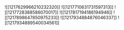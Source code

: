![[1217629966210232320]]
![[1217710631731597313]]
![[1217728388586070017]]
![[1217817194186194946]]
![[1217898647850975233]]
![[1217934884876046337]]
![[1217934889540034561]]
